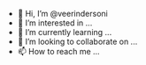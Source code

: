 - 👋 Hi, I’m @veerindersoni
- 👀 I’m interested in ...
- 🌱 I’m currently learning ...
- 💞️ I’m looking to collaborate on ...
- 📫 How to reach me ...

<!---
veerindersoni/veerindersoni is a ✨ special ✨ repository because its `README.md` (this file) appears on your GitHub profile.
You can click the Preview link to take a look at your changes.
--->
